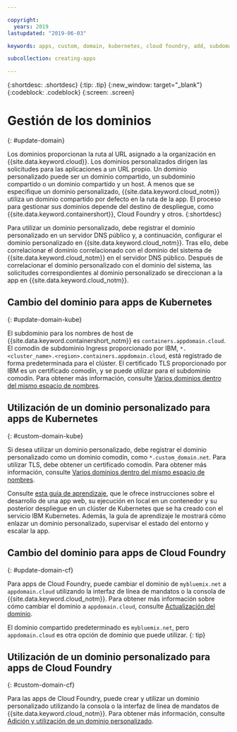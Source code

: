 ```yaml
---

copyright:
  years: 2019
lastupdated: "2019-06-03"

keywords: apps, custom, domain, kubernetes, cloud foundry, add, subdomain, custom domain, dns, domainname, domain name, endpoint, update, migrate

subcollection: creating-apps

---
```


{:shortdesc: .shortdesc}
{:tip: .tip}
{:new_window: target="_blank"}
{:codeblock: .codeblock}
{:screen: .screen}

# Gestión de los dominios
{: #update-domain}

Los dominios proporcionan la ruta al URL asignado a la organización en {{site.data.keyword.cloud}}. Los dominios personalizados dirigen las solicitudes para las aplicaciones a un URL propio. Un dominio personalizado puede ser un dominio compartido, un subdominio compartido o un dominio compartido y un host. A menos
que se especifique un dominio personalizado, {{site.data.keyword.cloud_notm}} utiliza un dominio compartido por defecto en la ruta de la app. El proceso para gestionar sus dominios depende del destino de despliegue, como
{{site.data.keyword.containershort}}, Cloud Foundry y otros.
{:shortdesc}

Para utilizar un dominio personalizado, debe registrar el dominio personalizado en un servidor DNS público y, a continuación, configurar el dominio personalizado en {{site.data.keyword.cloud_notm}}. Tras ello, debe correlacionar el dominio correlacionado con el dominio del sistema de
{{site.data.keyword.cloud_notm}} en el servidor DNS público. Después de correlacionar el dominio personalizado con el dominio del sistema, las solicitudes correspondientes al dominio personalizado se direccionan a la app en {{site.data.keyword.cloud_notm}}.

## Cambio del dominio para apps de Kubernetes
{: #update-domain-kube}

El subdominio para los nombres de host de {{site.data.keyword.containershort_notm}} es `containers.appdomain.cloud`. El comodín de subdominio Ingress proporcionado por IBM, `*.<cluster_name>.<region>.containers.appdomain.cloud`, está registrado de forma predeterminada para el clúster. El certificado TLS proporcionado por IBM es un certificado comodín, y se puede utilizar para el subdominio comodín. Para obtener más información, consulte [Varios dominios dentro del mismo espacio de nombres](/docs/containers?topic=containers-ingress#multi-domains).

## Utilización de un dominio personalizado para apps de Kubernetes
{: #custom-domain-kube}

Si desea utilizar un dominio personalizado, debe registrar el dominio personalizado como un dominio comodín, como `*.custom_domain.net`. Para utilizar TLS, debe obtener un certificado comodín. Para obtener más información, consulte [Varios dominios dentro del mismo espacio de nombres](/docs/containers?topic=containers-ingress#multi-domains).

Consulte [esta guía de aprendizaje](/docs/tutorials?topic=solution-tutorials-scalable-webapp-kubernetes), que le ofrece instrucciones sobre el desarrollo de una app web, su ejecución en local en un contenedor y su posterior despliegue en un clúster de Kubernetes que se ha creado con el servicio IBM Kubernetes. Además, la guía de aprendizaje le mostrará cómo enlazar un dominio personalizado, supervisar el estado del entorno y escalar la app.

## Cambio del dominio para apps de Cloud Foundry
{: #update-domain-cf}

Para apps de Cloud Foundry, puede cambiar el dominio de `mybluemix.net` a `appdomain.cloud` utilizando la interfaz de línea de mandatos o la consola de
{{site.data.keyword.cloud_notm}}. Para obtener más información sobre cómo cambiar el dominio a `appdomain.cloud`, consulte
[Actualización del dominio](/docs/cloud-foundry-public?topic=cloud-foundry-public-update-domain).

El dominio compartido predeterminado es `mybluemix.net`, pero `appdomain.cloud` es otra opción de dominio que puede utilizar.
{: tip}

## Utilización de un dominio personalizado para apps de Cloud Foundry
{: #custom-domain-cf}

Para las apps de Cloud Foundry, puede crear y utilizar un dominio personalizado utilizando la consola o la interfaz de línea de mandatos de {{site.data.keyword.cloud_notm}}. Para obtener más información, consulte [Adición y utilización de un dominio personalizado](/docs/cloud-foundry-public?topic=cloud-foundry-public-custom-domains).
